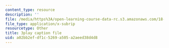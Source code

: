 ```yaml
---
content_type: resource
description: ''
file: /media/https%3A/open-learning-course-data-rc.s3.amazonaws.com/18-03-differential-equations-spring-2010/a02bb2efdf1c5269a505a2aeed38d4d8_WBJ_iXudb-s.vtt
file_type: application/x-subrip
resourcetype: Other
title: 3play caption file
uid: a02bb2ef-df1c-5269-a505-a2aeed38d4d8
---
```

